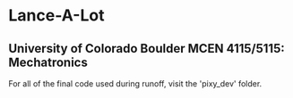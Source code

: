 # Lance-A-Lot
## University of Colorado Boulder MCEN 4115/5115: Mechatronics

For all of the final code used during runoff, visit the 'pixy_dev' folder. 
